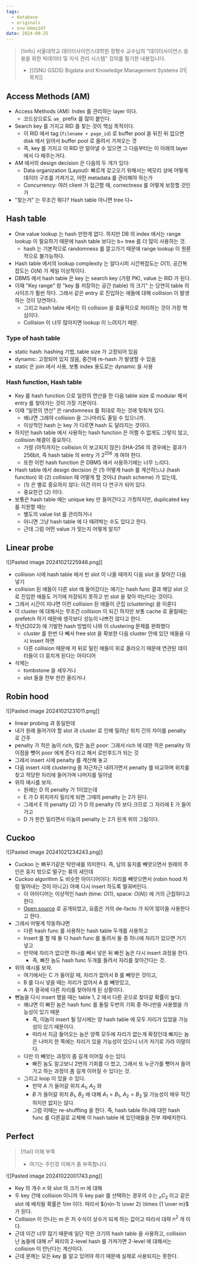```yaml
---
tags:
  - database
  - originals
  - snu-bkms24f
date: 2024-09-25
---
```

> [!info] 서울대학교 데이터사이언스대학원 정형수 교수님의 "데이터사이언스 응용을 위한 빅데이터 및 지식 관리 시스템" 강의를 필기한 내용입니다.
> - [[(SNU GSDS) Bigdata and Knowledge Management Systems 01|목차]]

## Access Methods (AM)

- Access Methods (AM): Index 를 관리하는 layer 이다.
	- 코드상으로도 `am_` prefix 를 많이 붙인다.
- Search key 를 가지고 RID 를 찾는 것이 핵심 목적이다.
	- 이 RID 에서 tag (`filename + page_id`) 로 buffer pool 을 뒤진 뒤 없으면 disk 에서 읽어서 buffer pool 로 올려서 가져오는 것
	- 즉, key 를 가지고 이 RID 만 알아낼 수 있으면 그 다음부터는 이 아래의 layer 에서 다 해주는거다.
- AM 에서의 design decision 은 다음의 두 개가 있다:
	- Data organization (Layout): 빠르게 갖고오기 위해서는 메모리 상에 어떻게 데이터 구조를 가져가고, 어떤 metadata 를 관리해야 하는가
	- Concurrency: 여러 client 가 접근할 때, correctness 를 어떻게 보장할 것인가
- "찾는거" 는 무조건 뭐다? Hash table 아니면 tree 다~

## Hash table

- One value lookup 는 hash 만한게 없다. 하지만 DB 의 index 에서는 range lookup 이 필요하기 때문에 hash table 보다는 b+ tree 를 더 많이 사용하는 것.
	- hash 는 기본적으로 randomness 를 깔고가기 때문에 range lookup 이 원론적으로 불가능하다.
- Hash table 에서의 lookup complexity 는 알다시피 시간복잡도는 $O(1)$, 공간복잡도는 $O(N)$ 가 제일 이상적이다.
- DBMS 에서 hash table 은 key 는 search key (가령 PK), value 는 RID 가 된다.
- 이때 "Key range" 랑 "key 를 저장하는 공간 (table) 의 크기" 는 당연히 table 의 사이즈가 훨씬 작다. 그래서 같은 entry 로 진입하는 애들에 대해 collision 이 발생하는 것이 당연하다.
	- 그리고 hash table 에서는 이 collision 을 효율적으로 처리하는 것이 가장 핵심이다.
	- Collision 이 너무 많아지면 lookup 이 느려지기 때문.

### Type of hash table

- static hash: hashing 기법, table size 가 고정되어 있음
- dynamic: 고정되어 있지 않음, 중간에 re-hash 가 발생할 수 있음
- static 은 join 에서 사용, 보통 index 용도로는 dynamic 을 사용

### Hash function, Hash table

- Key 를 hash function 으로 일련의 연산을 한 다음 table size 로 modular 해서 entry 를 찾아가는 것이 가장 기본이다.
- 이때 “일련의 연산” 은 randomness 를 최대로 하는 것에 맞춰져 있다.
	- 왜냐면 그래야 collision 을 그나마라도 줄일 수 있으니까.
	- 이상적인 hash 는 key 가 다르면 hash 도 달라지는 것이다.
- 하지만 hash table 에서 사용하는 hash function 은 어쩔 수 없게도 그렇지 않고, collision 해결이 중요하다.
	- 가령 (아직까지는 collision 이 보고되지 않은) SHA-256 의 경우에는 결과가 256bit, 즉 hash table 의 entry 가 $2^{256}$ 개 여야 한다.
	- 또한 이런 hash function 은 DBMS 에서 사용하기에는 너무 느리다.
- Hash table 에서 design decision 은 (1) 어떻게 hash 를 계산하느냐 (hash function) 와 (2) collision 때 어떻게 할 것이냐 (hash scheme) 가 있는데,
	- (1) 은 별로 중요하지 않다: 이건 이미 다 연구가 되어 있다.
	- 중요한건 (2) 이다.
- 보통은 hash table 에는 unique key 만 들어간다고 가정하지만, duplicated key 를 지원할 때는
	- 별도의 value list 를 관리하거나
	- 아니면 그냥 hash table 에 다 때려박는 수도 있다고 한다.
	- 근데 그럼 어떤 value 가 맞는지 어떻게 알지?

## Linear probe

![[Pasted image 20241021225946.png]]

- collision 시에 hash table 에서 빈 slot 이 나올 때까지 다음 slot 을 찾아간 다음 넣기
- collision 된 애들이 다른 slot 에 들어갔다는 얘기는 hash func 결과 해당 slot 으로 진입한 애들도 거기에 저장되지 못하고 빈 slot 을 찾아 떠난다는 것이다.
- 그래서 시간이 지나면 이런 collision 된 애들이 군집 (clustering) 을 이룬다
- 이 cluster 에 대해서는 무조건 collision 이 되긴 하지만 보통 cache 로 올릴때는 prefetch 하기 때문에 생각보다 성능이 나쁘진 않다고 한다.
- 작년(2023) 에 기발한 hash 방법이 나와 이 clustering 문제를 완화했다
	- cluster 를 한번 다 빼서 free slot 을 확보한 다음 cluster 안에 있던 애들을 다시 insert 하면
	- 다른 collision 때문에 저 뒤로 밀린 애들이 위로 올라오기 때문에 연관된 데이터들이 더 뭉치게 된다는 아이디어
- 삭제는
	- tombstone 을 세우거나
	- slot 들을 전부 한칸 올리거나

## Robin hood

![[Pasted image 20241021231011.png]]

- linear probing 과 동일한데
- 내가 원래 들어가야 할 slot 과 cluster 로 인해 밀려난 위치 간의 차이를 penalty 로 간주
- penalty 가 적은 놈이 rich, 많은 놈은 poor: 그래서 rich 에 대한 적은 penality 의 이점을 뺏어 poor 에게 준다 라고 해서 로빈후드가 되는 것
- 그래서 insert 시에 penalty 를 계산해 놓고
- 다음 insert 시에 clustering 을 차근차근 내려가면서 penalty 를 비교하며 위치를 찾고 적당한 자리에 들어가며 나머지를 밀어냄
- 위의 예시를 보자.
	- 원래는 D 의 penalty 가 1이었는데
	- E 가 D 위치까지 밀리게 되면 그때의 penalty 는 2가 된다.
	- 그래서 E 의 penalty (2) 가 D 의 penalty (1) 보다 크므로 그 자리에 E 가 들어가고
	- D 가 한칸 밀리면서 이놈의 penalty 는 2가 된게 위의 그림이다.

## Cuckoo

![[Pasted image 20241021234243.png]]

- Cuckoo 는 뻐꾸기같은 탁란새를 의미한다. 즉, 남의 둥지를 빼앗으면서 원래의 주인은 둥지 밖으로 떨구는 류의 새인데
- Cuckoo algorithm 도 비슷한 아이디어이다: 자리를 빼앗으면서 (robin hood 처럼 밀어내는 것이 아니고) 아예 다시 insert 하도록 떨궈버린다.
	- 이 아이디어는 이상적인 hash (time: $O(1)$, space: $O(N)$) 에 거의 근접하다고 한다.
	- [Open source](https://github.com/efficient/libcuckoo) 로 공개되었고, 요즘은 거의 de-facto 가 되어 많이들 사용한다고 한다.
- 그래서 어떻게 작동하냐면
	- 다른 hash func 를 사용하는 hash table 두개를 사용하고
	- Insert 를 할 때 둘 다 hash func 를 돌려서 둘 중 하나에 자리가 있으면 거기 넣고
	- 만약에 자리가 없으면 하나를 빼서 넣은 뒤 빠진 놈은 다시 insert 과정을 한다.
		- 즉, 빠진 놈도 hash func 두개를 돌려서 자리를 찾아간다는 것.
- 위의 예시를 보자.
	- 여기에서는 C 가 들어갈 때, 자리가 없어서 B 를 빼앗은 것이고,
	- B 를 다시 넣을 때는 자리가 없어서 A 를 빼앗았고,
	- A 가 결국에 다른 자리를 찾아아게 된 상황이다.
- 뺸놈을 다시 insert 했을 때는 table 1, 2 에서 다른 곳으로 찾아갈 확률이 높다.
	- 왜냐면 이 빠진 놈은 hash func 를 돌릴 두번의 기회 중 하나만을 사용했을 가능성이 있기 때문
		- 즉, 이놈이 insert 될 당시에는 양 hash table 에 모두 자리가 있었을 가능성이 있기 때문이다.
		- 따라서 지금 들어오는 놈은 양쪽 모두에 자리가 없는게 확정인데 빠지는 놈은 나머지 한 쪽에는 자리가 있을 가능성이 있으니 너가 저기로 가라 이말이다.
	- 다만 이 빼앗는 과정이 좀 길게 이어질 수는 있다.
		- 빠진 놈도 알고보니 2번의 기회를 다 썼고, 그래서 또 누군가를 뺏어서 들어가고 하는 과정이 좀 길게 이어질 수 있다는 것.
	- 그리고 loop 이 있을 수 있다.
		- 만약 $A$ 가 들어갈 위치 $A_{1}$, $A_{2}$ 와
		- $B$ 가 들어갈 위치 $B_{1}$, $B_{2}$ 에 대해 $A_{1} = B_{1}$, $A_{2} = B_{2}$ 일 가능성이 매우 작긴 하지만 없지는 않다.
		- 그럼 이때는 re-shuffling 을 한다. 즉, hash table 하나에 대한 hash func 를 다른걸로 교체해 이 hash table 에 있던애들을 전부 재배치한다.

## Perfect

> [!fail] 이해 부족
> - 여기는 주인장 이해가 좀 부족합니다.

![[Pasted image 20241022001743.png]]

- Key 의 개수 $n$ 와 slot 의 크기 $m$ 에 대해
- 두 key 간에 collision 이니까 두 key pair 를 선택하는 경우의 수는 $_{n}C_{2}$ 이고 같은 slot 에 배치될 확률은 $1/m$ 이다. 따라서 ${n(n-1) \over 2}  \times {1 \over m}$ 가 된다.
- Collision 이 안나는 m 은 저 수식이 상수가 되게 하는 값이고 따라서 대략 $n^{2}$ 개 이다.
- 근데 이건 너무 많기 때문에 일단 작은 크기의 hash table 을 사용하고, collision 난 놈들에 대해 $n^{2}$ 짜리의 2-level hash 를 가져가면 2-level 에 대해서는 collision 이 안난다는 계산이다.
- 근데 문제는 모든 key 를 알고 있어야 하기 때문에 실제로 사용되지는 못한다.